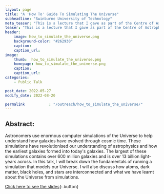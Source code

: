 ```yaml
---
layout: page
title: "A 'How To' Guide To Simulating The Universe"
subheadline: "Swinburne University of Technology"
meta_teaser: "This is a lecture that I gave as part of the Centre of Astrophysics and Supercomputing 2022 public lecture series."
teaser: "This is a lecture that I gave as part of the Centre of Astrophysics and Supercomputing 2022 public lecture series."
header:
    image: how_to_simulate_the_universe.png
    background-color: "#262930"
    caption: 
    caption_url:
image:
    thumb:  how_to_simulate_the_universe.png
    homepage: how_to_simulate_the_universe.png
    caption:
    caption_url:
categories:
    - Public Talk

post_date: 2022-05-27
modify_date: 2022-08-20

permalink           : "/outreach/how_to_simulate_the_universe/"
---
```



 
## Abstract: 
Astronomers use enormous computer simulations of the Universe to help understand how galaxies have evolved through cosmic time. These simulations have revolutionised our understanding of astrophysics and how the earliest galaxies formed into today's galaxies. The largest of these simulations contains over 600 million galaxies and is over 13 billion light-years across. In this talk, I will break down the fundamentals of running a simulation that models our Universe. I will also discuss how atoms, dark matter, black holes, and stars are interconnected and what we have learnt about the Universe from simulations.
    
[Click here to see the slides](/documents/talks/2022-05-27-Simulations_CAS_Public_Talk.pdf){:.button}


